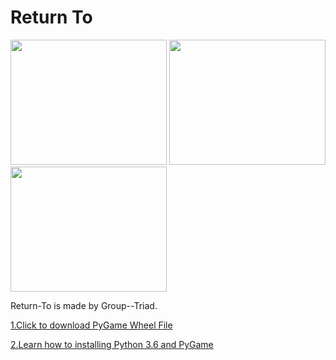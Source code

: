 # Return To
<img src ="https://github.com/FangfangLyu/Return-To/blob/master/Game%20Plan/Capture.JPG" width = "250" height = "200">             <img src = "https://github.com/FangfangLyu/Return-To/blob/master/Game%20Plan/Capture%202.JPG" width = "250" height = "200">            <img src = "https://github.com/FangfangLyu/Return-To/blob/master/Game%20Plan/Capture%203.JPG" width = "250" height = "200">
<p>Return-To is made by Group--Triad.</p>
<a href = "http://www.lfd.uci.edu/~gohlke/pythonlibs/#pygame"> 1.Click to download PyGame Wheel File
</a>

<a href = "https://youtu.be/_GikMdhAhv0">2.Learn how to installing Python 3.6 and PyGame</a>
